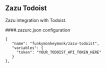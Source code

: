 ## Zazu Todoist

Zazu integration with Todoist.

####.zazurc.json configuration
```
{
   "name": "funkymonkeymonk/zazu-todoist",
   "variables": {
     "token": "YOUR_TODOIST_API_TOKEN_HERE"
   }
},
```
